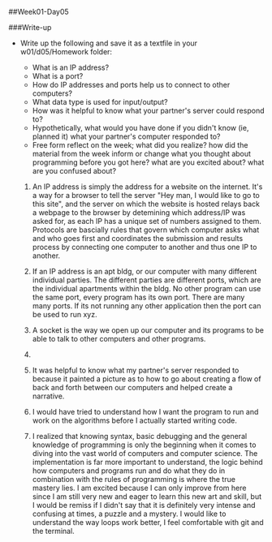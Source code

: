 ##Week01-Day05

###Write-up
* Write up the following and save it as a textfile in your w01/d05/Homework folder:
  * What is an IP address?
  * What is a port?
  * How do IP addresses and ports help us to connect to other computers?
  * What data type is used for input/output?
  * How was it helpful to know what your partner's server could respond to?
  * Hypothetically, what would you have done if you didn't know (ie, planned it) what your partner's computer responded to?
  * Free form reflect on the week; what did you realize? how did the material from the week inform or change what you thought about programming before you got here? what are you excited about? what are you confused about?

  1) An IP address is simply the address for a website on the internet. It's a way for a browser to tell the server "Hey man, I would like to go to this site", and the server on which the website is hosted relays back a webpage to the browser by detemining which address/IP was asked for, as each IP has a unique set of numbers assigned to them. Protocols are bascially rules that govern which computer asks what and who goes first and coordinates the submission and results process by connecting one computer to another and thus one IP to another.

  2) If an IP address is an apt bldg, or our computer with many different individual parties. The different parties are different ports, which are the individual apartments within the bldg.
  No other program can use the same port, every program has its own port. There are many many ports. If its not running any other application then the port can be used to run xyz.

  3) A socket is the way we open up our computer and its programs to be able to talk to other computers and other programs.

  4)

  5) It was helpful to know what my partner's server responded to because it painted a picture as to how to go about creating a flow of back and forth between our computers and helped create a narrative.

  6) I would have tried to understand how I want the program to run and work on the algorithms before I actually started writing code.

  7) I realized that knowing syntax, basic debugging and the general knowledge of programming is only the beginning when it comes to diving into the vast world of computers and computer science. The implementation is far more important to understand, the logic behind how computers and programs run and do what they do in combination with the rules of programming is where the true mastery lies. I am excited because I can only improve from here since I am still very new and eager to learn this new art and skill, but I would be remiss if I didn't say that it is definitely very intense and confusing at times, a puzzle and a mystery. I would like to understand the way loops work better, I feel comfortable with git and the terminal.
